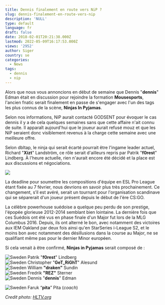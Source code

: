```yaml
---
title: Dennis finalement en route vers NiP ?
slug: dennis-finalement-en-route-vers-nip
description: 'NULL'
type: default
language: fr
draft: false
date: 2018-02-01T20:21:38.000Z
lastmod: 2022-05-09T16:17:53.000Z
views: '2952'
author: Siger
country: se
categories:
  - News
tags:
  - dennis
  - nip
---
```

Alors que nous vous annoncions en début de semaine que Dennis "**dennis**" Edman était en discussion pour rejoindre la formation **Mousesports**, l'ancien fnatic serait finalement en passe de s'engager avec l'un des tags les plus connus de la scène, **Ninjas In Pyjamas**. 

Selon nos informations, NiP aurait contacté GODSENT pour évoquer le cas dennis il y a de cela quelques semaines sans que cette affaire n'ait connu de suite. Il apparaît aujourd'hui que le joueur aurait refusé mouz et que les NiP seraient donc visiblement revenus à la charge cette semaine avec une meilleure offre.

Selon dbltap, le ninja qui serait écarté pourrait être l'ingame leader actuel, Richard "**Xizt**" Landström, ce rôle serait d'ailleurs repris par Patrik "**f0rest**" Lindberg. À l'heure actuelle, rien n'aurait encore été décidé et la place est aux discussions et négociations. 

![](https://static.hltv.org/images/galleries/11171-full/1511558929.0964.jpeg)

La deadline pour soumettre les compositions d'équipe en ESL Pro League étant fixée au 7 février, nous devrions en savoir plus très prochainement. Ce changement, s’il est avéré, serait un tournant pour l'organisation scandinave qui se séparerait d'un joueur présent depuis le début de l'ère CS:GO.

La célèbre powerhouse suédoise a quelque peu perdu de son prestige, l'épopée glorieuse 2012-2014 semblant bien lointaine. La dernière fois que ces Suédois ont été vus en phase finale d'un Major fut lors de la MLG Columbus 2016\. Depuis, ils ont alterné le bon, avec notamment des victoires aux IEM Oakland par deux fois ainsi qu'en StarSeries i-League S2, et le moins bon avec notamment des désillusions dans la course au Major, ne se qualifiant même pas pour le dernier Minor européen. 

Si cela venait à être confirmé, **Ninjas in Pyjamas** serait composé de :

![Sweden](/images/countries/se.svg)⁠ Patrik "**f0rest**" Lindberg  
![Sweden](/images/countries/se.svg)⁠ Christopher "**GeT\_RiGhT**" Alesund  
![Sweden](/images/countries/se.svg)⁠ William **"draken"** Sundin  
![Sweden](/images/countries/se.svg)⁠ Fredrik **"REZ"** Sterner  
![Sweden](/images/countries/se.svg)⁠ Dennis "**dennis**" Edman  
  
![Sweden](/images/countries/se.svg)⁠ Faruk “**pita**” Pita (_coach_)

_Credit photo:_ [_HLTV.org_](https://HLTV.org)
